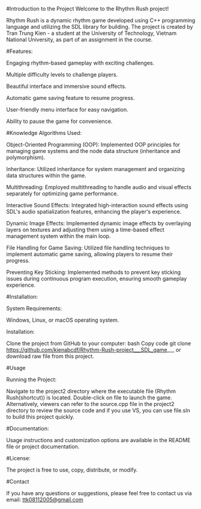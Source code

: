 #Introduction to the Project
Welcome to the Rhythm Rush project!


Rhythm Rush is a dynamic rhythm game developed using C++ programming language and utilizing the SDL library for building. The project is created by Tran Trung Kien - a student at the University of Technology, Vietnam National University, as part of an assignment in the course.

#Features:

Engaging rhythm-based gameplay with exciting challenges.

Multiple difficulty levels to challenge players.

Beautiful interface and immersive sound effects.

Automatic game saving feature to resume progress.

User-friendly menu interface for easy navigation.

Ability to pause the game for convenience.

#Knowledge Algorithms Used:

Object-Oriented Programming (OOP): Implemented OOP principles for managing game systems and the node data structure (inheritance and polymorphism).

Inheritance: Utilized inheritance for system management and organizing data structures within the game.

Multithreading: Employed multithreading to handle audio and visual effects separately for optimizing game performance.

Interactive Sound Effects: Integrated high-interaction sound effects using SDL's audio spatialization features, enhancing the player's experience.

Dynamic Image Effects: Implemented dynamic image effects by overlaying layers on textures and adjusting them using a time-based effect management system within the main loop.

File Handling for Game Saving: Utilized file handling techniques to implement automatic game saving, allowing players to resume their progress.

Preventing Key Sticking: Implemented methods to prevent key sticking issues during continuous program execution, ensuring smooth gameplay experience.

#Installation:

System Requirements:

Windows, Linux, or macOS operating system.

Installation:

Clone the project from GitHub to your computer:
bash
Copy code
git clone https://github.com/kienabcdf/Rhythm-Rush-project___SDL_game___
or download raw file from this project.

#Usage

Running the Project:

Navigate to the project2 directory where the executable file (Rhythm Rush(shortcut)) is located.
Double-click on file to launch the game.
Alternatively, viewers can refer to the source.cpp file in the project2 directory to review the source code and if you use VS, you can use file.sln to build this project quickly.

#Documentation:

Usage instructions and customization options are available in the README file or project documentation.

#License:

The project is free to use, copy, distribute, or modify.

#Contact

If you have any questions or suggestions, please feel free to contact us via email: ttk08112005@gmail.com
